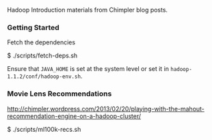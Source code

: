 Hadoop Introduction materials from Chimpler blog posts.

### Getting Started

Fetch the dependencies

$ ./scripts/fetch-deps.sh

Ensure that `JAVA_HOME` is set at the system level or set it in
`hadoop-1.1.2/conf/hadoop-env.sh`.

### Movie Lens Recommendations

<http://chimpler.wordpress.com/2013/02/20/playing-with-the-mahout-recommendation-engine-on-a-hadoop-cluster/>

$ ./scripts/ml100k-recs.sh
